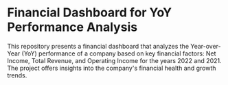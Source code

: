 # Financial Dashboard for YoY Performance Analysis
This repository presents a financial dashboard that analyzes the Year-over-Year (YoY) performance of a company based on key financial factors: Net Income, Total Revenue, and Operating Income for the years 2022 and 2021. The project offers insights into the company's financial health and growth trends.
